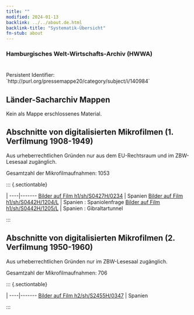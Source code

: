 ```yaml
---
title: ""
modified: 2024-01-13
backlink: ../../about.de.html
backlink-title: "Systematik-Übersicht"
fn-stub: about
---
```


### Hamburgisches Welt-Wirtschafts-Archiv (HWWA)

# 

<div class="hint">Persistent Identifier: `http://purl.org/pressemappe20/category/subject/i/140984`</div>







## Länder-Sacharchiv Mappen





Kein als Mappe erschlossenes Material.



<a id="filmsections" />

## Abschnitte von digitalisierten Mikrofilmen (1. Verfilmung 1908-1949)

<p>Aus urheberrechtlichen Gründen nur aus dem EU-Rechtsraum und im ZBW-Lesesaal zugänglich.</p>


<p>Gesamtzahl der Mikrofilmaufnahmen: 1053</p>





::: {.sectiontable}

 | 
----|-------
<a class="btn" href="https://pm20.zbw.eu/film/h1/sh/S0427H/0234" rel="nofollow">Bilder auf Film h1/sh/S0427H/0234</a> | Spanien
<a class="btn" href="https://pm20.zbw.eu/film/h1/sh/S0442H/1204/L" rel="nofollow">Bilder auf Film h1/sh/S0442H/1204/L</a> | Spanien : Spaniolenfrage
<a class="btn" href="https://pm20.zbw.eu/film/h1/sh/S0442H/1205/L" rel="nofollow">Bilder auf Film h1/sh/S0442H/1205/L</a> | Spanien : Gibraltartunnel


:::




## Abschnitte von digitalisierten Mikrofilmen (2. Verfilmung 1950-1960)

<p>Aus urheberrechtlichen Gründen nur im ZBW-Lesesaal zugänglich.</p>


<p>Gesamtzahl der Mikrofilmaufnahmen: 706</p>





::: {.sectiontable}

 | 
----|-------
<a class="btn" href="https://pm20.zbw.eu/film/h2/sh/S2455H/0347" rel="nofollow">Bilder auf Film h2/sh/S2455H/0347</a> | Spanien


:::
















